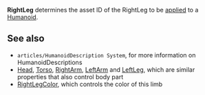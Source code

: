 **RightLeg** determines the asset ID of the RightLeg to be [applied](https://developer.roblox.com/en-us/api-reference/function/Humanoid/ApplyDescription) to a [Humanoid](https://developer.roblox.com/en-us/api-reference/class/Humanoid).

See also
--------

*   `articles/HumanoidDescription System`, for more information on HumanoidDescriptions
*   [Head](https://developer.roblox.com/en-us/api-reference/property/HumanoidDescription/Head), [Torso](https://developer.roblox.com/en-us/api-reference/property/HumanoidDescription/Torso), [RightArm](https://developer.roblox.com/en-us/api-reference/property/HumanoidDescription/RightArm), [LeftArm](https://developer.roblox.com/en-us/api-reference/property/HumanoidDescription/LeftArm) and [LeftLeg](https://developer.roblox.com/en-us/api-reference/property/HumanoidDescription/LeftLeg), which are similar properties that also control body part
*   [RightLegColor](https://developer.roblox.com/en-us/api-reference/property/HumanoidDescription/RightLegColor), which controls the color of this limb